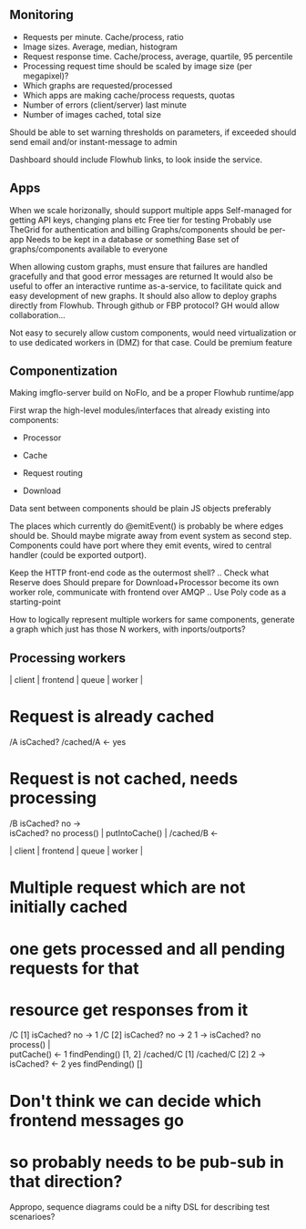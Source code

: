 Monitoring
-----------

* Requests per minute. Cache/process, ratio
* Image sizes. Average, median, histogram
* Request response time. Cache/process, average, quartile, 95 percentile
* Processing request time should be scaled by image size (per megapixel)?
* Which graphs are requested/processed
* Which apps are making cache/process requests, quotas
* Number of errors (client/server) last minute
* Number of images cached, total size

Should be able to set warning thresholds on parameters, if exceeded
should send email and/or instant-message to admin

Dashboard should include Flowhub links, to look inside the service.


Apps
----------------
When we scale horizonally, should support multiple apps
Self-managed for getting API keys, changing plans etc
Free tier for testing
Probably use TheGrid for authentication and billing
Graphs/components should be per-app
Needs to be kept in a database or something
Base set of graphs/components available to everyone

When allowing custom graphs, must ensure that failures are handled
gracefully and that good error messages are returned
It would also be useful to offer an interactive runtime as-a-service,
to facilitate quick and easy development of new graphs.
It should also allow to deploy graphs directly from Flowhub.
Through github or FBP protocol? GH would allow collaboration...

Not easy to securely allow custom components, would
need virtualization or to use dedicated workers in (DMZ)
for that case. Could be premium feature


Componentization
-----------------
Making imgflo-server build on NoFlo, and be a proper Flowhub runtime/app

First wrap the high-level modules/interfaces
that already existing into components:
* Processor
* Cache

* Request routing
* Download

Data sent between components should be plain JS objects preferably

The places which currently do @emitEvent() is probably be where edges should be.
Should maybe migrate away from event system as second step.
Components could have port where they emit events,
wired to central handler (could be exported outport).

Keep the HTTP front-end code as the outermost shell?
.. Check what Reserve does
Should prepare for Download+Processor become its own worker role,
communicate with frontend over AMQP
.. Use Poly code as a starting-point

How to logically represent multiple workers for same components,
generate a graph which just has those N workers, with inports/outports?

Processing workers
-------------------
| client  |   frontend  | queue    |  worker  |

# Request is already cached
  /A
             isCached?
  /cached/A   <- yes
  
# Request is not cached, needs processing
  /B
           isCached?
              no            ->     
				      isCached?
  					no
				       process()
					 |
   				    putIntoCache()
                                         |
  /cached/B                 <-  


| client  |   frontend  | queue    |  worker  |
  
# Multiple request which are not initially cached
# one gets processed and all pending requests for that
# resource get responses from it

  /C [1]
          isCached?
             no             -> 1 
  /C [2]
          isCached?
             no             -> 2
			       1 ->
				      isCached?
                                        no
                                      process()
					 |	 
				      putCache()
			    <- 1
    findPending()
      [1, 2]
  /cached/C [1]
  /cached/C [2]
			       2 ->   isCached?
                            <- 2         yes
    findPending()
      []

  # Don't think we can decide which frontend messages go
  # so probably needs to be pub-sub in that direction?

Appropo, sequence diagrams could be a nifty DSL
for describing test scenarioes?
